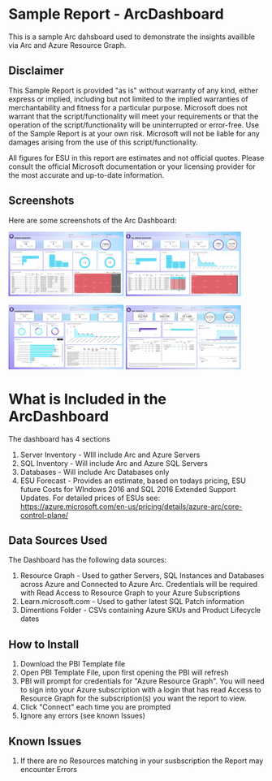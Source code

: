 # Sample Report - ArcDashboard
This is a sample Arc dahsboard used to demonstrate the insights availible via Arc and Azure Resource Graph. 

## Disclaimer
This Sample Report is provided "as is" without warranty of any kind, either express or implied, including but not limited to the implied warranties of merchantability and fitness for a particular purpose. Microsoft does not warrant that the script/functionality will meet your requirements or that the operation of the script/functionality will be uninterrupted or error-free. Use of the Sample Report is at your own risk. Microsoft will not be liable for any damages arising from the use of this script/functionality.

All figures for ESU in this report are estimates and not official quotes. Please consult the official Microsoft documentation or your licensing provider for the most accurate and up-to-date information.

## Screenshots
Here are some screenshots of the Arc Dashboard:
<p float="left">
  <img src="Screenshots/ServerInventory.png" alt="Server Inventory" width="45%" />
  <img src="Screenshots/SQLInventory.png" alt="SQL Inventory" width="45%" />
</p>
<p float="left">
  <img src="Screenshots/DatabaseInventory.png" alt="Databases" width="45%" />
  <img src="Screenshots/ESUForecast.png" alt="ESU Forecast" width="45%" />
</p>

# What is Included in the ArcDashboard
The dashboard has 4 sections
1. Server Inventory - WIll include Arc and Azure Servers
2. SQL Inventory - Will include Arc and Azure SQL Servers
3. Databases - Will include Arc Databases only
4. ESU Forecast - Provides an estimate, based on todays pricing, ESU future Costs for WIndows 2016 and SQL 2016 Extended Support Updates. For detailed prices of ESUs see: https://azure.microsoft.com/en-us/pricing/details/azure-arc/core-control-plane/

## Data Sources Used
The Dashboard has the following data sources:
1. Resource Graph - Used to gather Servers, SQL Instances and Databases across Azure and Connected to Azure Arc. Credentials will be required with Read Access to Resource Graph to your Azure Subscriptions
2. Learn.microsoft.com - Used to gather latest SQL Patch information
3. Dimentions Folder - CSVs containing Azure SKUs and Product Lifecycle dates

## How to Install
1. Download the PBI Template file
2. Open PBI Template File, upon first opening the PBI will refresh
3. PBI will prompt for credentials for "Azure Resource Graph". You will need to sign into your Azure subscription with a login that has read Access to Resource Graph for the subscription(s) you want the report to view.
4. Click "Connect" each time you are prompted
5. Ignore any errors (see known Issues)

## Known Issues
1. If there are no Resources matching in your susbscription the Report may encounter Errors


